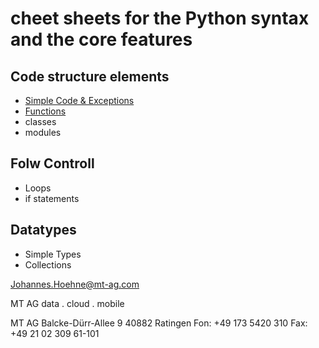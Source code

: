# cheet sheets for the Python syntax and the core features

## Code structure elements

- [Simple Code & Exceptions](./CheatSheets/SimpleCode.ipynb)
- [Functions](./CheatSheets/Functions.ipynb)
- classes
- modules

## Folw Controll

- Loops
- if statements

## Datatypes

- Simple Types
- Collections



Johannes.Hoehne@mt-ag.com


MT AG
data . cloud . mobile

MT AG
Balcke-Dürr-Allee 9
40882 Ratingen
Fon: +49 173 5420 310
Fax: +49 21 02 309 61-101

